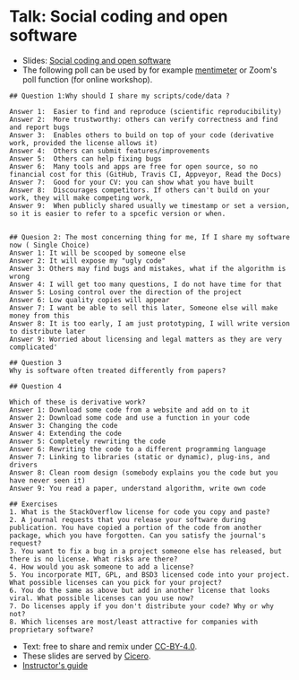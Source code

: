 

# Talk: Social coding and open software

- Slides: [Social coding and open software](http://cicero.xyz/v3/remark/0.14.0/github.com/coderefinery/social-coding/master/talk.md/)
- The following poll can be used by for example [mentimeter](https://www.mentimeter.com/) or Zoom's poll function (for online workshop).
```
## Question 1:Why should I share my scripts/code/data ?

Answer 1:  Easier to find and reproduce (scientific reproducibility)
Answer 2:  More trustworthy: others can verify correctness and find and report bugs
Answer 3:  Enables others to build on top of your code (derivative work, provided the license allows it)
Answer 4:  Others can submit features/improvements
Answer 5:  Others can help fixing bugs
Answer 6:  Many tools and apps are free for open source, so no financial cost for this (GitHub, Travis CI, Appveyor, Read the Docs)
Answer 7:  Good for your CV: you can show what you have built
Answer 8:  Discourages competitors. If others can't build on your work, they will make competing work,
Answer 9:  When publicly shared usually we timestamp or set a version, so it is easier to refer to a spcefic version or when. 


```


```
## Quesion 2: The most concerning thing for me, If I share my software now ( Single Choice)
Answer 1: It will be scooped by someone else
Answer 2: It will expose my "ugly code"
Answer 3: Others may find bugs and mistakes, what if the algorithm is wrong
Answer 4: I will get too many questions, I do not have time for that
Answer 5: Losing control over the direction of the project
Answer 6: Low quality copies will appear
Answer 7: I want be able to sell this later, Someone else will make money from this
Answer 8: It is too early, I am just prototyping, I will write version to distribute later
Answer 9: Worried about licensing and legal matters as they are very complicated'
```

```
## Question 3
Why is software often treated differently from papers?

```

```
## Question 4

Which of these is derivative work?
Answer 1: Download some code from a website and add on to it
Answer 2: Download some code and use a function in your code
Answer 3: Changing the code
Answer 4: Extending the code
Answer 5: Completely rewriting the code
Answer 6: Rewriting the code to a different programming language
Answer 7: Linking to libraries (static or dynamic), plug-ins, and drivers
Answer 8: Clean room design (somebody explains you the code but you have never seen it)
Answer 9: You read a paper, understand algorithm, write own code

```

```
## Exercises
1. What is the StackOverflow license for code you copy and paste?
2. A journal requests that you release your software during publication. You have copied a portion of the code from another package, which you have forgotten. Can you satisfy the journal's request?
3. You want to fix a bug in a project someone else has released, but there is no license. What risks are there?
4. How would you ask someone to add a license?
5. You incorporate MIT, GPL, and BSD3 licensed code into your project. What possible licenses can you pick for your project?
6. You do the same as above but add in another license that looks viral. What possible licenses can you use now?
7. Do licenses apply if you don't distribute your code? Why or why not?
8. Which licenses are most/least attractive for companies with proprietary software?

```



- Text: free to share and remix under [CC-BY-4.0](https://creativecommons.org/licenses/by/4.0/).
- These slides are served by [Cicero](https://github.com/bast/cicero).
- [Instructor's guide](guide.md)
